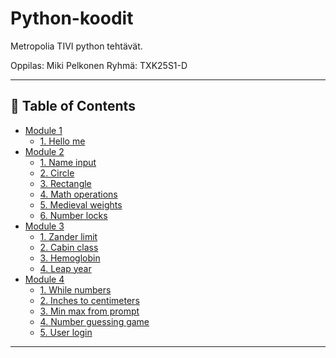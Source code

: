 # Python-koodit

Metropolia TIVI python tehtävät.

Oppilas: Miki Pelkonen
Ryhmä: TXK25S1-D

---

## 📖 Table of Contents

- [Module 1](./mod1/)
  - [1. Hello me](./mod1/01_hello_me.py)
- [Module 2](./mod2/)
  - [1. Name input](./mod2/01_name_input.py)
  - [2. Circle](./mod2/02_circle.py)
  - [3. Rectangle](./mod2/03_rectangle.py)
  - [4. Math operations](./mod2/04_sum_product_average.py)
  - [5. Medieval weights](./mod2/05_medieval_weights.py)
  - [6. Number locks](./mod2/06_number_lock.py)
- [Module 3](./mod3/)
  - [1. Zander limit](./mod3/01_zander_size_limit.py)
  - [2. Cabin class](./mod3/02_cabin_class.py)
  - [3. Hemoglobin](./mod3/03_hemoglobin.py)
  - [4. Leap year](./mod3/04_leap_year.py)
- [Module 4](./mod4/)
  - [1. While numbers](./mod4/01_while_numbers.py)
  - [2. Inches to centimeters](./mod4/02_inches_to_centimeters.py)
  - [3. Min max from prompt](./mod4/03_min_max_from_prompt.py)
  - [4. Number guessing game](./mod4/04_number_guessing_game.py)
  - [5. User login](./mod4/05_user_login.py)

---
